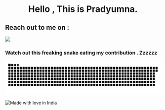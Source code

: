 
<h1 align="center">Hello , This is Pradyumna.</a></h1>



<p align="left">
  <h2 align="left"> Reach out to me on :</h2>
  <a target="_blank"href="https://www.linkedin.com/in/prady8339/"><img src="https://img.shields.io/badge/linkedin-%230077B5.svg?&style=for-the-badge&logo=linkedin&logoColor=white" /></a>&nbsp;&nbsp;&nbsp;&nbsp; 
  
</p>

<p align="center">
  <h3>Watch out this freaking snake eating my contribution . Zzzzzz </h3>
  <img src="https://github.com/prady8339/prady8339/blob/output/github-contribution-grid-snake.svg" alt="snake"></center>
</p>

![Made with love in India](https://madewithlove.now.sh/in?heart=true&template=for-the-badge)

